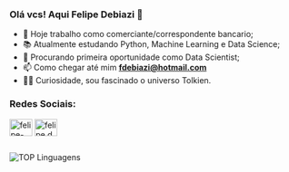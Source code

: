 ### Olá vcs! Aqui Felipe Debiazi 👋

- 🔭 Hoje trabalho como comerciante/correspondente bancario;
- 📚 Atualmente estudando Python, Machine Learning e Data Science;  
- 🔎 Procurando primeira oportunidade como Data Scientist;
- 📫 Como chegar até mim **fdebiazi@hotmail.com**
- 🧙‍♂️ Curiosidade, sou fascinado o universo Tolkien. 

<h3 align="left">Redes Sociais:</h3>
<p align="left">
<a href="https://linkedin.com/in/felipedebiazi/" target="blank"><img align="center" src="https://raw.githubusercontent.com/rahuldkjain/github-profile-readme-generator/master/src/images/icons/Social/linked-in-alt.svg" alt="felipe-debiazi" height="30" width="40" /></a>
<a href="https://instagram.com/felipedebiazi" target="blank"><img align="center" src="https://raw.githubusercontent.com/rahuldkjain/github-profile-readme-generator/master/src/images/icons/Social/instagram.svg" alt="felipe.debiazi" height="30" width="40" /></a>
</p>

##
 
![TOP Linguagens](https://github-readme-stats.vercel.app/api/top-langs/?username=felipedebiazi&hide=jupyter%20notebook&count_private=true&layout=compact&theme=dracula)  
                  



<!--
**felipedebiazi/felipedebiazi** is a ✨ _special_ ✨ repository because its `README.md` (this file) appears on your GitHub profile.

Here are some ideas to get you started:

- 🔭 I’m currently working on ...
- 🌱 I’m currently learning ...
- 👯 I’m looking to collaborate on ...
- 🤔 I’m looking for help with ...
- 💬 Ask me about ...
- 📫 How to reach me: ...
- 😄 Pronouns: ...
- ⚡ Fun fact: ...

<div align="center">
<a href="https://github.com/felipedebiazi">
  <img height="180em" src="https://github-readme-stats.vercel.app/api?username=felipedebiazi&show_icons=true&theme=tokyonight&include_all_commits=true&count_private=true"/>
 <img height="180em" src="https://github-readme-stats.vercel.app/api/top-langs/?username=felipedebiazi&layout=compact&langs_count=7&theme=tokyonight"/>
</div>

-->
